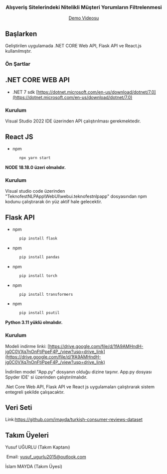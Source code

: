 
<!-- PROJECT LOGO -->
<br />
<div align="center">

  <h3 align="center">Alışveriş Sitelerindeki Nitelikli Müşteri Yorumların Filtrelenmesi
</h3>

  <p align="center">
    <a href="https://drive.google.com/file/d/1DU5pr-G6OVz4OyrdKOU_pjYYGjipE17B/view?usp=sharing">Demo Videosu</a>
  </p>
</div>





<!-- GETTING STARTED -->
## Başlarken

Geliştirilen uygulamada .NET CORE Web API, Flask API ve React.js kullanılmıştır.

### Ön Şartlar

## .NET CORE WEB API
* .NET 7 sdk [https://dotnet.microsoft.com/en-us/download/dotnet/7.0](https://dotnet.microsoft.com/en-us/download/dotnet/7.0)

### Kurulum

Visual Studio 2022 IDE üzerinden API çalıştırılması gerekmektedir.



## React JS
* npm
  ```sh
     npx yarn start
  ```

**NODE 18.18.0 üzeri olmalıdır.** 

### Kurulum

Visual studio code üzerinden "TeknofestNLPApp\WebUI\webui.teknofestnlpapp" dosyasından npm kodunu çalıştırarak ön yüz aktif hale gelecektir.


## Flask API

* npm
  ```sh
     pip install flask
  ```

* npm
  ```sh
     pip install pandas
  ```

* npm
  ```sh
     pip install torch
  ```

* npm
  ```sh
     pip install transformers
  ```

* npm
  ```sh
     pip install psutil
  ```
  
**Python 3.11 yüklü olmalıdır.**

### Kurulum

Modeli indirme linki:  [https://drive.google.com/file/d/1fA9AMHndH-jg0C0VXq7nOnFtiPpeF4P_/view?usp=drive_link](https://drive.google.com/file/d/1fA9AMHndH-jg0C0VXq7nOnFtiPpeF4P_/view?usp=drive_link)

İndirilen model "App.py" dosyanın olduğu dizine taşınır. App.py dosyası Spyder IDE' si üzerinden çalıştırılmalıdır.


.Net Core Web API, Flask API ve React js uygulamaları çalıştırarak sistem entegreli şekilde çalışacaktır.



## Veri Seti

Link:https://github.com/imayda/turkish-consumer-reviews-dataset

<!-- ROADMAP -->
## Takım Üyeleri

Yusuf UĞURLU (Takım Kaptanı) 

&nbsp;Email: yusuf_ugurlu2015@outlook.com

İslam MAYDA (Takım Üyesi)















